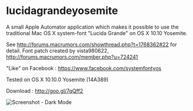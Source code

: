 lucidagrandeyosemite
====================

A small Apple Automator application which makes it possible to use the traditional Mac OS X system-font "Lucida Grande" on OS X 10.10 Yosemite.

See http://forums.macrumors.com/showthread.php?t=1768362#22 for detail.
Font patch created by vista980622, http://forums.macrumors.com/member.php?u=724241

"Like" on Facebook : https://www.facebook.com/systemfontyos

Tested on OS X 10.10.0 Yosemite (14A389)

Download : http://goo.gl/7qQff2

![](https://raw.githubusercontent.com/schreiberstein/lucidagrandeyosemite/master/Screenshots/Screenshot_Dark_Mode.jpg "Screenshot - Dark Mode")

